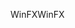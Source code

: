 <span data-ttu-id="9b0a4-101">WinFX</span><span class="sxs-lookup"><span data-stu-id="9b0a4-101">WinFX</span></span>